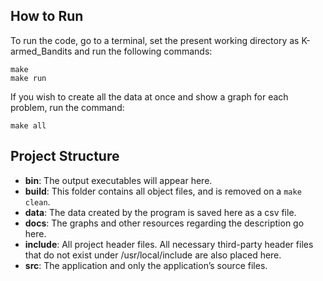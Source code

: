 ## How to Run
To run the code, go to a terminal, set the present working directory as K-armed_Bandits and run the following commands:

```
make
make run
```

If you wish to create all the data at once and show a graph for each problem, run the command:
```
make all
```

## Project Structure
* __bin__: The output executables will appear here.
* __build__: This folder contains all object files, and is removed on a `make clean`.
* __data__: The data created by the program is saved here as a csv file.
* __docs__: The graphs and other resources regarding the description go here.
* __include__: All project header files. All necessary third-party header files that do not exist under /usr/local/include are also placed here.
* __src__: The application and only the application’s source files.
